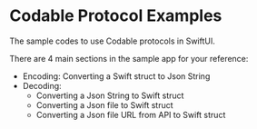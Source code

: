# Codable Protocol Examples
The sample codes to use Codable protocols in SwiftUI.

There are 4 main sections in the sample app for your reference:
- Encoding: Converting a Swift struct to Json String
- Decoding: 
  - Converting a Json String to Swift struct
  - Converting a Json file to Swift struct
  - Converting a Json file URL from API to Swift struct
